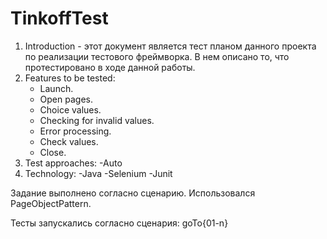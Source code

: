 # TinkoffTest
1) Introduction - этот документ является тест планом данного проекта по реализации тестового фреймворка. В нем описано то, что протестировано в ходе данной работы.
2) Features to be tested: 
    - Launch.
    - Open pages.
    - Choice values.
    - Checking for invalid values.
    - Error processing.
    - Check values.
    - Close.
3) Test approaches:
    -Auto
4) Technology:
    -Java
    -Selenium
    -Junit
    
Задание выполнено согласно сценарию.
Использовался PageObjectPattern.

Тесты запускались согласно сценария: goTo{01-n}
